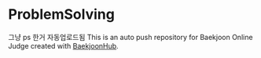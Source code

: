 # ProblemSolving

그냥 ps 한거 자동업로드됨
This is an auto push repository for Baekjoon Online Judge created with [BaekjoonHub](https://github.com/BaekjoonHub/BaekjoonHub).
